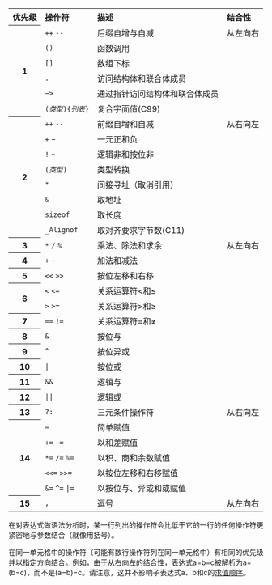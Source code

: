 <table class="wikitable">
<tr>
<th style="text-align: left"> 
优先级
</th>
<th style="text-align: left"> 
操作符
</th>
<th style="text-align: left"> 
描述
</th>
<th style="text-align: left"> 
结合性
</th></tr>
<tr>
<th rowspan="6"> 
1
</th>
<td style="border-bottom-style: none"> 
<code>++</code> <code>--</code>
</td>
<td style="border-bottom-style: none"> 
后缀自增与自减
</td>
<td style="vertical-align: top" rowspan="6"> 
从左向右
</td></tr>
<tr>
<td style="border-bottom-style: none; border-top-style: none"> 
<code>()</code>
</td>
<td style="border-bottom-style: none; border-top-style: none"> 
函数调用
</td></tr>
<tr>
<td style="border-bottom-style: none; border-top-style: none"> 
<code>[]</code>
</td>
<td style="border-bottom-style: none; border-top-style: none"> 
数组下标
</td></tr>
<tr>
<td style="border-bottom-style: none; border-top-style: none"> 
<code>.</code>
</td>
<td style="border-bottom-style: none; border-top-style: none"> 
访问结构体和联合体成员
</td></tr>
<tr>
<td style="border-bottom-style: none; border-top-style: none"> 
<code>−&gt;</code>
</td>
<td style="border-bottom-style: none; border-top-style: none"> 
通过指针访问结构体和联合体成员
</td></tr>
<tr>
<td style="border-bottom-style: none; border-top-style: none"> 
<code>(<i>类型</i>){<i>列表</i>}</code>
</td>
<td style="border-bottom-style: none; border-top-style: none"> 
复合字面值<span class="t-mark">(C99)</span>
</td></tr>
<tr>
<th rowspan="8"> 
2
</th>
<td style="border-bottom-style: none"> 
<code>++</code> <code>--</code>
</td>
<td style="border-bottom-style: none"> 
前缀自增和自减
</td>
<td style="vertical-align: top" rowspan="8"> 
从右向左
</td></tr>
<tr>
<td style="border-bottom-style: none; border-top-style: none"> 
<code>+</code> <code>−</code>
</td>
<td style="border-bottom-style: none; border-top-style: none"> 
一元正和负
</td></tr>
<tr>
<td style="border-bottom-style: none; border-top-style: none"> 
<code>!</code> <code>~</code>
</td>
<td style="border-bottom-style: none; border-top-style: none"> 
逻辑非和按位非
</td></tr>
<tr>
<td style="border-bottom-style: none; border-top-style: none"> 
<code>(<i>类型</i>)</code>
</td>
<td style="border-bottom-style: none; border-top-style: none"> 
类型转换
</td></tr>
<tr>
<td style="border-bottom-style: none; border-top-style: none"> 
<code>*</code>
</td>
<td style="border-bottom-style: none; border-top-style: none"> 
间接寻址（取消引用）
</td></tr>
<tr>
<td style="border-bottom-style: none; border-top-style: none"> 
<code>&amp;</code>
</td>
<td style="border-bottom-style: none; border-top-style: none"> 
取地址
</td></tr>
<tr>
<td style="border-bottom-style: none; border-top-style: none"> 
<code>sizeof</code>
</td>
<td style="border-bottom-style: none; border-top-style: none"> 
取长度
</td></tr>
<tr>
<td style="border-bottom-style: none; border-top-style: none"> 
<code>_Alignof</code>
</td>
<td style="border-bottom-style: none; border-top-style: none"> 
取对齐要求字节数<span class="t-mark">(C11)</span>
</td></tr>
<tr>
<th> 
3
</th>
<td> 
<code>*</code> <code>/</code> <code>%</code>
</td>
<td> 
乘法、除法和求余
</td>
<td style="vertical-align: top" rowspan="11"> 
从左向右
</td></tr>
<tr>
<th> 
4
</th>
<td> 
<code>+</code> <code>−</code>
</td>
<td> 
加法和减法
</td></tr>
<tr>
<th> 
5
</th>
<td> 
<code>&lt;&lt;</code> <code>&gt;&gt;</code>
</td>
<td> 
按位左移和右移
</td></tr>
<tr>
<th rowspan="2"> 
6
</th>
<td style="border-bottom-style: none"> 
<code>&lt;</code> <code>&lt;=</code>
</td>
<td style="border-bottom-style: none"> 
关系运算符&lt;和≤
</td></tr>
<tr>
<td style="border-top-style: none"> 
<code>&gt;</code> <code>&gt;=</code>
</td>
<td style="border-top-style: none"> 
关系运算符&gt;和≥
</td></tr>
<tr>
<th> 
7
</th>
<td> 
<code>==</code> <code>!=</code>
</td>
<td> 
关系运算符=和≠
</td></tr>
<tr>
<th> 
8
</th>
<td> 
<code>&amp;</code>
</td>
<td> 
按位与
</td></tr>
<tr>
<th> 
9
</th>
<td> 
<code>^</code>
</td>
<td> 
按位异或
</td></tr>
<tr>
<th> 
10
</th>
<td> 
<code>|</code>
</td>
<td> 
按位或
</td></tr>
<tr>
<th> 
11
</th>
<td> 
<code>&amp;&amp;</code>
</td>
<td> 
逻辑与
</td></tr>
<tr>
<th> 
12
</th>
<td> 
<code>||</code>
</td>
<td> 
逻辑或
</td></tr>
<tr>
<th> 
13
</th>
<td> 
<code>?:</code>
</td>
<td> 
三元条件操作符
</td>
<td style="vertical-align: top" rowspan="6"> 
从右向左
</td></tr>
<tr>
<th rowspan="5"> 
14
</th>
<td style="border-bottom-style: none"> 
<code>=</code>
</td>
<td style="border-bottom-style: none"> 
简单赋值
</td></tr>
<tr>
<td style="border-bottom-style: none; border-top-style: none"> 
<code>+=</code> <code>−=</code>
</td>
<td style="border-bottom-style: none; border-top-style: none"> 
以和差赋值
</td></tr>
<tr>
<td style="border-bottom-style: none; border-top-style: none"> 
<code>*=</code> <code>/=</code> <code>%=</code>
</td>
<td style="border-bottom-style: none; border-top-style: none"> 
以积、商和余数赋值
</td></tr>
<tr>
<td style="border-bottom-style: none; border-top-style: none"> 
<code>&lt;&lt;=</code> <code>&gt;&gt;=</code>
</td>
<td style="border-bottom-style: none; border-top-style: none"> 
以按位左移和右移赋值
</td></tr>
<tr>
<td style="border-top-style: none"> 
<code>&amp;=</code> <code>^=</code> <code>|=</code>
</td>
<td style="border-top-style: none"> 
以按位与、异或和或赋值
</td></tr>
<tr>
<th> 
15
</th>
<td> 
<code>,</code>
</td>
<td> 
逗号
</td>
<td> 
从左向右
</td></tr></table>
<p>
在对表达式做语法分析时，某一行列出的操作符会比低于它的一行的任何操作符更紧密地与参数结合（就像用括号）。
</p><p>
在同一单元格中的操作符（可能有数行操作符列在同一单元格中）有相同的优先级并以指定方向结合。例如，由于从右向左的结合性，表达式<span class="t-c"><span class="mw-geshi c source-c">a<span class="sy1">=</span>b<span class="sy1">=</span>c</span></span>被解析为<span class="t-c"><span class="mw-geshi c source-c">a<span class="sy1">=</span><span class="br0">(</span>b<span class="sy1">=</span>c<span class="br0">)</span></span></span>，而不是<span class="t-c"><span class="mw-geshi c source-c"><span class="br0">(</span>a<span class="sy1">=</span>b<span class="br0">)</span><span class="sy1">=</span>c</span></span>。请注意，这并不影响子表达式a、b和c的<a href="/w/c/language/eval_order" title="c/language/eval order">求值顺序</a>。
</p><p>
<br />
</p>
</div> 
    </body>
</html>
<p>          </p>
</body>
</html>